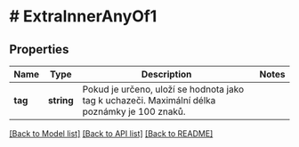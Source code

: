 # # ExtraInnerAnyOf1

## Properties

Name | Type | Description | Notes
------------ | ------------- | ------------- | -------------
**tag** | **string** | Pokud je určeno, uloží se hodnota jako tag k uchazeči. Maximální délka poznámky je 100 znaků. |

[[Back to Model list]](../../README.md#models) [[Back to API list]](../../README.md#endpoints) [[Back to README]](../../README.md)

